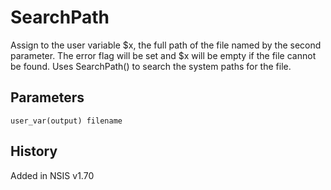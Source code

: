 # SearchPath

Assign to the user variable $x, the full path of the file named by the second parameter. The error flag will be set and $x will be empty if the file cannot be found. Uses SearchPath() to search the system paths for the file.

## Parameters

    user_var(output) filename

## History

Added in NSIS v1.70
